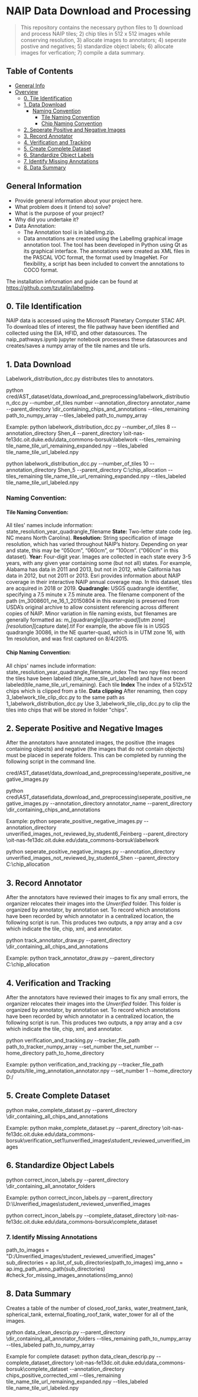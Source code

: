 # NAIP Data Download and Processing 
> This repository contains the necessary python files to 1) download and process NAIP tiles; 2) chip tiles in 512 x 512 images while conserving resolution, 3) allocate images to annotators; 4) seperate postive and negatives; 5) standardize object labels; 6) allocate images for verfication; 7) compile a data summary. 

## Table of Contents
* [General Info](#general-information)
* [Overview](#technologies-used)
    * [0. Tile Identification](#tile-identification )
    * [1. Data Download](#data-download)
        * [Naming Convention](#naming-convention)
            * [Tile Naming Convention](#tile-naming-convention)
            * [Chip Naming Convention](#chip-naming-convention)
    * [2. Seperate Positive and Negative Images](#seperate-positive-and-negative-images)
    * [3. Record Annotator](#record-annotator)
    * [4. Verification and Tracking](#verification-and-tracking)
    * [5. Create Complete Dataset](#create-complete-dataset)
    * [6. Standardize Object Labels](#standardize-object-labels)
    * [7. Identify Missing Annotations](#identify-missing-annotations)
    * [8. Data Summary](#data-summary)
## General Information
- Provide general information about your project here.
- What problem does it (intend to) solve?
- What is the purpose of your project?
- Why did you undertake it?
- Data Annotation: 
    - The Annotation tool is in labelImg.zip.
    - Data annotations are created using the LabelImg graphical image annotation tool. The tool has been developed in Python using Qt as its graphical interface. The annotations were created as XML files in the PASCAL VOC format, the format used by ImageNet. For flexibility, a script has been included to convert the annotations to COCO format.

The installation infromation and guide can be found at https://github.com/tzutalin/labelImg. 
## 0. Tile Identification 
NAIP data is accessed using the Microsoft Planetary Computer STAC API. To download tiles of interest, the file pathway have been identified and collected using the EIA, HFID, and other datasources. The naip_pathways.ipynb jupyter notebook processess these datasources and creates/saves a numpy array of the tile names and tile urls.
## 1. Data Download
Labelwork_distribution_dcc.py distributes tiles to annotators.

python cred/AST_dataset/data_download_and_preprocessing/labelwork_distribution_dcc.py --number_of_tiles number
                                            --annotation_directory annotator_name
                                            --parent_directory \dir_containing_chips_and_annotations
                                            --tiles_remaining path_to_numpy_array
                                            --tiles_labeled path_to_numpy_array
                                            
Example:
python labelwork_distribution_dcc.py --number_of_tiles 8 --annotation_directory Shen_4 --parent_directory \\oit-nas-fe13dc.oit.duke.edu\\data_commons-borsuk\\labelwork --tiles_remaining tile_name_tile_url_remaining_expanded.npy --tiles_labeled tile_name_tile_url_labeled.npy

python labelwork_distribution_dcc.py --number_of_tiles 10 --annotation_directory Shen_5 --parent_directory C:\chip_allocation --tiles_remaining tile_name_tile_url_remaining_expanded.npy --tiles_labeled tile_name_tile_url_labeled.npy

### Naming Convention:
#### Tile Naming Convention:
All tiles' names include information: state_resolution_year_quadrangle_filename
**State:**
Two-letter state code (eg. NC means North Carolina). 
**Resolution:**
String specification of image resolution, which has varied throughout NAIP’s history. Depending on year and state, this may be “050cm”, “060cm”, or “100cm”. (“060cm” in this dataset).
**Year:**
Four-digit year. Images are collected in each state every 3-5 years, with any given year containing some (but not all) states. For example, Alabama has data in 2011 and 2013, but not in 2012, while California has data in 2012, but not 2011 or 2013. Esri provides information about NAIP coverage in their interactive NAIP annual coverage map. In this dataset, tiles are acquired in 2018 or 2019. 
**Quadrangle:** 
USGS quadrangle identifier, specifying a 7.5 minute x 7.5 minute area.
The filename component of the path (m_3008601_ne_16_1_20150804 in this example) is preserved from USDA’s original archive to allow consistent referencing across different copies of NAIP. Minor variation in file naming exists, but filenames are generally formatted as: 
m_[quadrangle]_[quarter-quad]_[utm zone]_[resolution]_[capture date].tif
For example, the above file is in USGS quadrangle 30086, in the NE quarter-quad, which is in UTM zone 16, with 1m resolution, and was first captured on 8/4/2015. 
#### Chip Naming Convention:
All chips' names include information: state_resolution_year_quadrangle_filename_index
The two npy files record the tiles have been labeled (tile_name_tile_url_labeled) and have not been labeled(tile_name_tile_url_remaining).
Each tile 
**Index**
The index of a 512x512 chips which is clipped from a tile. 
**Data clipping**
After renaming, then copy 3_labelwork_tile_clip_dcc.py to the same path as 1_labelwork_distribution_dcc.py
Use 3_labelwork_tile_clip_dcc.py to clip the tiles into chips that will be stored in folder "chips".
## 2. Seperate Positive and Negative Images
After the annotators have annotated images, the positive (the images containing objects) and negative (the images that do not contain objects) must be placed in seperate folders.
This can be completed by running the following script in the command line.

cred/AST_dataset/data_download_and_preprocessing/seperate_positive_negative_images.py

python cred\AST_dataset\data_download_and_preprocessing\seperate_positive_negative_images.py  --annotation_directory annotator_name
                                             --parent_directory \dir_containing_chips_and_annotations
                                             
Example:
python seperate_positive_negative_images.py  --annotation_directory unverified_images_not_reviewed_by_student6_Feinberg --parent_directory \\oit-nas-fe13dc.oit.duke.edu\\data_commons-borsuk\\labelwork

python seperate_positive_negative_images.py  --annotation_directory unverified_images_not_reviewed_by_student4_Shen --parent_directory C:\chip_allocation

## 3. Record Annotator
After the annotators have reviewed their images to fix any small errors, the organizer relocates their images into the *Unverified* folder. This folder is organized by annotator, by annotation set. To record which annotations have been recorded by which annotator in a centralized location, the following script is run. This produces two outputs, a npy array and a csv which indicate the tile, chip, xml, and annotator. 

python track_annotator_draw.py  --parent_directory \dir_containing_all_chips_and_annotations
                                             
Example:
python track_annotator_draw.py --parent_directory C:\chip_allocation

## 4. Verification and Tracking
After the annotators have reviewed their images to fix any small errors, the organizer relocates their images into the *Unverified* folder. This folder is organized by annotator, by annotation set. To record which annotations have been recorded by which annotator in a centralized location, the following script is run. This produces two outputs, a npy array and a csv which indicate the tile, chip, xml, and annotator. 

python verification_and_tracking.py     --tracker_file_path path_to_tracker_numpy_array
                                        --set_number the_set_number
                                        --home_directory path_to_home_directory
  
Example:
python verification_and_tracking.py --tracker_file_path outputs/tile_img_annotation_annotator.npy --set_number 1 --home_directory D:/
## 5. Create Complete Dataset
python make_complete_dataset.py  --parent_directory \dir_containing_all_chips_and_annotations
                                             
Example:
python make_complete_dataset.py --parent_directory \\oit-nas-fe13dc.oit.duke.edu\\data_commons-borsuk\\verification_set1\unverified_images\student_reviewed_unverified_images
## 6. Standardize Object Labels 
python correct_incon_labels.py  --parent_directory \dir_containing_all_annotator_folders
                                             
Example:
python correct_incon_labels.py --parent_directory D:\Unverified_images\student_reviewed_unverified_images

python correct_incon_labels.py --complete_dataset_directory \\oit-nas-fe13dc.oit.duke.edu\\data_commons-borsuk\\complete_dataset
### 7. Identify Missing Annotations 
path_to_images = "D:/Unverified_images/student_reviewed_unverified_images"
sub_directories = ap.list_of_sub_directories(path_to_images)
img_anno = ap.img_path_anno_path(sub_directories)
#check_for_missing_images_annotations(img_anno)

## 8. Data Summary
Creates a table of the number of closed_roof_tanks, water_treatment_tank, spherical_tank, external_floating_roof_tank, water_tower for all of the images. 

python data_clean_descrip.py  --parent_directory \dir_containing_all_annotator_folders 
                              --tiles_remaining path_to_numpy_array
                              --tiles_labeled path_to_numpy_array
                                             
Example for complete dataset:
python data_clean_descrip.py --complete_dataset_directory \\oit-nas-fe13dc.oit.duke.edu\\data_commons-borsuk\\complete_dataset --annotation_directory chips_positive_corrected_xml --tiles_remaining tile_name_tile_url_remaining_expanded.npy --tiles_labeled tile_name_tile_url_labeled.npy 


    
